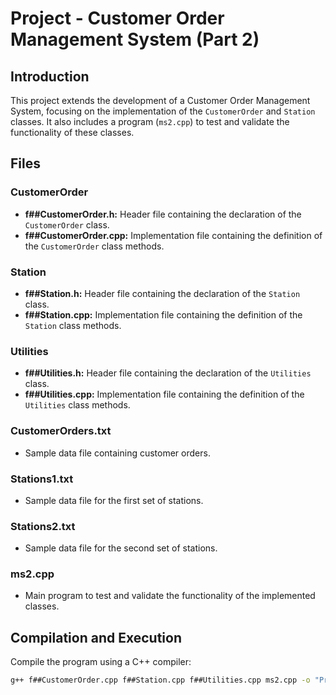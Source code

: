 # Project - Customer Order Management System (Part 2)


## Introduction

This project extends the development of a Customer Order Management System, focusing on the implementation of the `CustomerOrder` and `Station` classes. It also includes a program (`ms2.cpp`) to test and validate the functionality of these classes.

## Files

### CustomerOrder

- **f##CustomerOrder.h:** Header file containing the declaration of the `CustomerOrder` class.
- **f##CustomerOrder.cpp:** Implementation file containing the definition of the `CustomerOrder` class methods.

### Station

- **f##Station.h:** Header file containing the declaration of the `Station` class.
- **f##Station.cpp:** Implementation file containing the definition of the `Station` class methods.

### Utilities

- **f##Utilities.h:** Header file containing the declaration of the `Utilities` class.
- **f##Utilities.cpp:** Implementation file containing the definition of the `Utilities` class methods.

### CustomerOrders.txt

- Sample data file containing customer orders.

### Stations1.txt

- Sample data file for the first set of stations.

### Stations2.txt

- Sample data file for the second set of stations.

### ms2.cpp

- Main program to test and validate the functionality of the implemented classes.

## Compilation and Execution

Compile the program using a C++ compiler:

```bash
g++ f##CustomerOrder.cpp f##Station.cpp f##Utilities.cpp ms2.cpp -o "Project1"
